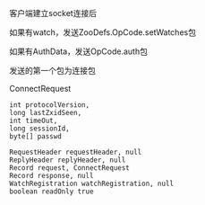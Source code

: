 客户端建立socket连接后

如果有watch，发送ZooDefs.OpCode.setWatches包

如果有AuthData，发送OpCode.auth包

发送的第一个包为连接包


ConnectRequest

```
int protocolVersion,
long lastZxidSeen,
int timeOut,
long sessionId,
byte[] passwd
```

```
RequestHeader requestHeader, null
ReplyHeader replyHeader, null
Record request, ConnectRequest
Record response, null
WatchRegistration watchRegistration, null
boolean readOnly true
```
